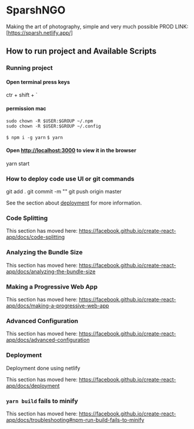 # SparshNGO
Making the art of photography, simple and very much possible
PROD LINK: [https://sparsh.netlify.app/]

## How to run project and Available Scripts

### Running project

#### Open terminal press keys
ctr + shift + `

#### permission mac
```
sudo chown -R $USER:$GROUP ~/.npm
sudo chown -R $USER:$GROUP ~/.config
```
`$ npm i -g yarn`
`$ yarn`

#### Open [http://localhost:3000](http://localhost:3000) to view it in the browser
yarn start

### How to deploy code use UI or git commands
git add .
git commit -m "<commit message>"
git push origin master



See the section about [deployment](https://facebook.github.io/create-react-app/docs/deployment) for more information.

### Code Splitting

This section has moved here: https://facebook.github.io/create-react-app/docs/code-splitting

### Analyzing the Bundle Size

This section has moved here: https://facebook.github.io/create-react-app/docs/analyzing-the-bundle-size

### Making a Progressive Web App

This section has moved here: https://facebook.github.io/create-react-app/docs/making-a-progressive-web-app

### Advanced Configuration

This section has moved here: https://facebook.github.io/create-react-app/docs/advanced-configuration

### Deployment

Deployment done using netlify 

This section has moved here: https://facebook.github.io/create-react-app/docs/deployment

### `yarn build` fails to minify

This section has moved here: https://facebook.github.io/create-react-app/docs/troubleshooting#npm-run-build-fails-to-minify
